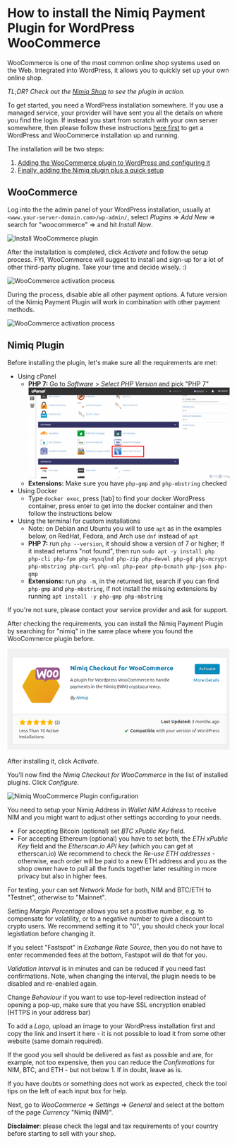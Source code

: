 # How to install the Nimiq Payment Plugin for WordPress WooCommerce

WooCommerce is one of the most common online shop systems used on the Web.
Integrated into WordPress, it allows you to quickly set up your own online shop.

_TL;DR? Check out the [Nimiq Shop](https://shop.nimiq.com/) to see the plugin in action._

To get started, you need a WordPress installation somewhere.
If you use a managed service, your provider will have sent you all the details on where you find the login.
If instead you start from scratch with your own server somewhere, then please follow these instructions
[here first](wordpress-woocommerce-installation) to get a WordPress and WooCommerce installation up and running.

The installation will be two steps:

1. [Adding the WooCommerce plugin to WordPress and configuring it](#woocommerce)
1. [Finally, adding the Nimiq plugin plus a quick setup](#nimiq-plugin)

## WooCommerce

Log into the the admin panel of your WordPress installation, usually at `<www.your-server-domain.com>/wp-admin/`,
select _Plugins_ ⇒ _Add New_ ⇒ search for "woocommerce" ⇒ and hit _Install Now_.

![Install WooCommerce plugin](resources/woocommerce-plugin.png)

After the installation is completed, click _Activate_ and follow the setup process.
FYI, WooCommerce will suggest to install and sign-up for a lot of other third-party plugins.
Take your time and decide wisely. :)

![WooCommerce activation process](resources/woocommerce-activation.png)

During the process, disable able all other payment options.
A future version of the Nimiq Payment Plugin will work in combination with other payment methods.

![WooCommerce activation process](resources/woocommerce-activation-payments.png)

## Nimiq Plugin

Before installing the plugin, let's make sure all the requirements are met:

* Using cPanel
  * **PHP 7:** Go to *Software* > *Select PHP Version* and pick "PHP 7"
  ![Select PHP Version](resources/woocommerce-cpanel-php-version.png)
  * **Extensions:** Make sure you have `php-gmp` and `php-mbstring` checked
* Using Docker
  * Type `docker exec`, press [tab] to find your docker WordPress container, press enter to get into the docker container and then follow the instructions below
* Using the terminal for custom installations
  * Note: on Debian and Ubuntu you will to use `apt` as in the examples below, on RedHat, Fedora, and Arch use `dnf` instead of `apt`
  * **PHP 7:** run `php --version`, it should show a version of 7 or higher; If it instead returns "not found", then run `sudo apt -y install php  php-cli php-fpm php-mysqlnd php-zip php-devel php-gd php-mcrypt php-mbstring php-curl php-xml php-pear php-bcmath php-json php-gmp`
  * **Extensions:** run `php -m`, in the returned list, search if you can find `php-gmp` and `php-mbstring`, if not install the   missing extensions by running `apt install -y php-gmp php-mbstring`

If you're not sure, please contact your service provider and ask for support.

After checking the requirements, you can install the Nimiq Payment Plugin by searching for "nimiq" in the same place where you found the WooCommerce plugin before.

![Nimiq WooCommerce Plugin](resources/woocommerce-nimiq-plugin.png)

After installing it, click _Activate_.

You'll now find the _Nimiq Checkout for WooCommerce_ in the list of installed plugins.
Click _Configure_.

![Nimiq WooCommerce Plugin configuration](resources/woocommerce-configuration.png)

You need to setup your Nimiq Address in _Wallet NIM Address_ to receive NIM and
you might want to adjust other settings according to your needs.

* For accepting Bitcoin (optional) set _BTC xPublic Key_ field.
* For accepting Ethereum (optional) you have to set both, the _ETH xPublic Key_ field and the _Etherscan.io API key_ (which you
  can get at etherscan.io)
  We recommend to check the _Re-use ETH addresses_ - otherwise, each order will be paid to a new ETH address and you as the shop owner have to pull all the funds together later resulting in more privacy but also in higher fees.

For testing, your can set _Network Mode_ for both, NIM and BTC/ETH to "Testnet", otherwise to "Mainnet".

Setting _Margin Percentage_ allows you set a positive number, e.g. to compensate for volatility, or to a negative number to give a discount to crypto users. We recommend setting it to "0", you should check your local legistlation before changing it.

If you select "Fastspot" in _Exchange Rate Source_, then you do not have to enter recommended fees at the bottom, Fastspot will do that for you.

_Validation Interval_ is in minutes and can be reduced if you need fast confirmations. Note, when changing the interval, the plugin needs to be disabled and re-enabled again.

Change _Behaviour_ if you want to use top-level redirection instead of opening a pop-up, make sure that you have SSL encryption enabled (HTTPS in your address bar)

To add a _Logo_, upload an image to your WordPress installation first and copy the link and insert it here - it is not possible to load it from some other website (same domain required).

If the good you sell should be delivered as fast as possible and are, for example, not too expensive, then you can reduce the _Confirmations_ for NIM, BTC, and ETH - but not below 1. If in doubt, leave as is.

If you have doubts or something does not work as expected, check the tool tips on the left of each input box for help.

Next, go to _WooCommerce_ ⇒ _Settings_ ⇒ _General_ and select at the bottom of the page _Currency_ "Nimiq (NIM)".

**Disclaimer**: please check the legal and tax requirements of your country before starting to sell with your shop.
